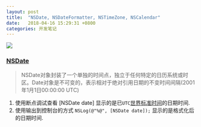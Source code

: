 ```yaml
---
layout: post
title:  "NSDate, NSDateFormatter, NSTimeZone, NSCalendar"
date:   2018-04-16 15:29:31 +0800
categories: 开发笔记
---
```

![](http://yuqiangcoder.com/assets/postImages/ios/201804/NSDateformatter1.png)

### [NSDate](https://developer.apple.com/documentation/foundation/nsdate)
> NSDate对象封装了一个单独的时间点，独立于任何特定的日历系统或时区。Date对象是不可变的，表示相对于绝对引用日期的不变时间间隔(2001年1月1日00:00:00 UTC)

1. 使用断点调试查看 [NSDate date] 显示的是已`UTC`[世界标准时间](https://baike.baidu.com/item/%E5%8D%8F%E8%B0%83%E4%B8%96%E7%95%8C%E6%97%B6/787659?fr=aladdin&fromid=5899996&fromtitle=UTC)的日期时间.
2. 使用输出到控制台的方式 `NSLog(@"%@", [NSDate date]);` 显示的是格式化后的日期时间.


[jekyll-docs]: https://jekyllrb.com/docs/home
[jekyll-gh]:   https://github.com/jekyll/jekyll
[jekyll-talk]: https://talk.jekyllrb.com/

